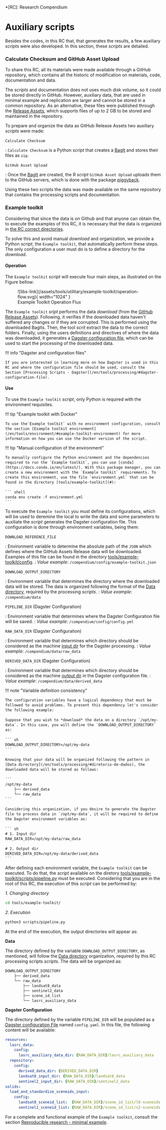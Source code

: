 *[RC]: Research Compendium

<!-- ToDo: Modificar esse trecho para colocar o repositório oficial e os diretórios onde cada ferramenta mencionada está disponível -->

# Auxiliary scripts

Besides the codes, in this RC that, that generates the results, a few auxiliary *scripts* were also developed. In this section, these *scripts* are detailed.

### Calculate Checksum and GitHub Asset Upload

To share this RC, all its materials were made available through a GitHub repository, which contains all the historic of modification on materials, code, documentation and data.

The *scripts* and documentation does not uses much disk volume, so it could be stored directly in GitHub. However, auxiliary data, that are used in minimal example and replication are larger and cannot be stored in a common repository. As an alternative, these files were published through the [Release Assets](https://docs.github.com/en/repositories/working-with-files/managing-large-files/about-large-files-on-github), which supports files of up to 2 GB to be stored and maintained in the repository.

To prepare and organize the data as GitHub Release Assets two auxiliary *scripts* were made:

`Calculate Checksum`

:   `Calculate Checksum` is a Python *script* that creates a [BagIt](https://datatracker.ietf.org/doc/html/rfc8493) and stores their files as `zip`.

`GitHub Asset Upload`

:   Once the [BagIt](https://datatracker.ietf.org/doc/html/rfc8493) are created, the R *script* `GitHub Asset Upload` uploads them to the GitHub servers, which is done with the package [piggyback](https://github.com/ropensci/piggyback).

Using these two scripts the data was made available on the same repository that contains the processing scripts and documentation.

### Example toolkit

Considering that since the data is on Github and that anyone can obtain the, to execute the examples of this RC, it is necessary that the data is organized in [the RC correct directories](/en/#research-compendium-organization).

To solve this and avoid manual *download* and organization, we provide a Python *script*, the `Example toolkit`, that automatically perform these steps. The only configuration a user must do is to define a directory for the *download*.

#### Operation

The `Example toolkit` *script* will execute four main steps, as illustrated on the Figure bellow:

<figure markdown>
  ![libs-link](/assets/tools/utilitary/example-toolkit/operation-flow.svg){ width="1024" }
  <figcaption>Example Toolkit Operation Flux</figcaption>
</figure>

The `Example toolkit` *sript* performs the data *download* (from the [GitHub Release Assets](https://docs.github.com/en/repositories/working-with-files/managing-large-files/about-large-files-on-github)). Following, it verifies if the downloaded data haven't suffered any changes or if they are corrupted. This is performed using the downloaded BagIts. Then, the tool *scrit* extract the data to the correct folders. Finally, using the users definitions and directives of where the data was downloaded, it generates a [Dagster configuration file](/en/tools/processing/#arquivo-de-configuracao-dagster), which can be used to start the processing of the downloaded data.


!!! info "Dagster and configuration files"

    If you are interested in learning more on how Dagster is used in this RC and where the configuration file should be used, consult the Section [Processing Scripts - Dagster](/en/tools/processing/#dagster-configuration-file).


#### Use

<!-- ToDo: Atualizar o link do diretório toolkit no github -->

To use the `Example toolkit` *script*, only Python is required with the environment requisites.

!!! tip "Example toolkit with Docker"

    To use the`Example toolkit` with no environment configuration, consult the section [Example toolkit environment](/en/tools/environment/#example-toolkit-environment) for more information on how you can use the Docker version of the script.

!!! tip "Manual configuration of the environment"

    To manually configure the Python environment and the dependencies required to run the `Example toolkit`, you can use [conda](https://docs.conda.io/en/latest/). With this package manager, you can create a new environment with the `Example toolkit` requirements. To create this environment, use the file `environment.yml` that can be found in the directory [tools/example-toolkit](#):

    ``` shell
    conda env create -f environment.yml
    ```

To execute the `Example toolkit` you must define its configurations, which will be used to deremine the local to write the data and some parameters to auxiliate the *script* generates the Dagster configuration file. This configuration is done through environment variables, being them:

<!-- ToDo: Atualizar o link do Exemplo mínimo e replicação para o github -->

`DOWNLOAD_REFERENCE_FILE`

:   Environment variable to determine the absolute path of the `JSON` which defines where the GitHub Assets Release data will be downloaded. Examples of this file can be found in the directory [tools/example-toolkit/config](#).
:   *Value example*: `/compendium/config/example-toolkit.json`

`DOWNLOAD_OUTPUT_DIRECTORY`

:   Environment variable that determines the directory where the downloaded data will be stored. The data is organized following the format of the [Data directory](/en/tools/processing/#diretorio-de-dados), required by the processing *scripts*.
:   *Value example*: `/compendium/data`

`PIPELINE_DIR` (Dagster Configuration)

:   Environment variable that determines where the Dagster Configuration file will be saved.
:   *Value example*: `/compendium/config/config.yml`

`RAW_DATA_DIR` (Dagster Configuration)

:   Environment variable that determines which directory should be considered as the machine [input dir](#) for the Dagster processing.
:   *Value example*: `/compendium/data/raw_data`

`DERIVED_DATA_DIR` (Dagster Configuration)

:   Environment variable that determines which directory should be considered as the machine [output dir](#) in the Dagster configuration file.
:   *Value example*: `/compendium/data/derived_data`

!!! note "Variable definition consistency"

    The configuration variables have a logical dependency that must be followed to avoid problems. To present this dependency let's consider the following example:

    Suppose that you wish to *download* the data on a directory `/opt/my-data`. In this case, you will define the `DOWNLOAD_OUTPUT_DIRECTORY` as:

    ``` sh
    DOWNLOAD_OUTPUT_DIRECTORY=/opt/my-data
    ```

    Knowing that your data will be organized following the pattern in [Data directory](/en/tools/processing/#diretorio-de-dados), the downloaded data will be stored as follows:

    ```
    /opt/my-data
        ├── derived_data
        └── raw_data
    ```

    Considering this organization, if you desire to generate the Dagster file to process data in `/opt/my-data`, it will be required to define the Dagster environment variables as:

    ``` sh
    # 1. Input dir
    RAW_DATA_DIR=/opt/my-data/raw_data

    # 2. Output dir
    DERIVED_DATA_DIR=/opt/my-data/derived_data
    ```

After defining each environment variable, the `Example toolkit` can be executed. To do that, the *script* available on the diretory [tools/example-toolkit/scripts/pipeline.py](#) must be executed. Considering that you are in the root of this RC, the execution of this *script* can be performed by:

*1. Changing directory*

``` sh
cd tools/example-toolkit/
```

*2. Execution*

``` sh
python3 scripts/pipeline.py
```

At the end of the execution, the output directories will appear as:

**Data**

The directory defined by the variable `DOWNLOAD_OUTPUT_DIRECTORY`, as mentioned, will follow the [Data directory](/pt/tools/processing/#diretorio-de-dados) organization, required by this RC processing scripts *scripts*. The data will be organized as:

```
DOWNLOAD_OUTPUT_DIRECTORY
    ├── derived_data
    └── raw_data
        ├── landsat8_data
        ├── sentinel2_data
        ├── scene_id_list
        └── lasrc_auxiliary_data
```

**Dagster Configuration**

The directory defined by the variable `PIPELINE_DIR` will be populated as a [Dagster configuration File](/en/tools/processing/#arquivo-de-configuracao-dagster) named `config.yaml`. In this file, the following content will be available:

``` yaml title="config.yaml: Arquivo de configuração Dagster"
resources:
  lasrc_data:
    config:
      lasrc_auxiliary_data_dir: {RAW_DATA_DIR}/lasrc_auxiliary_data
  repository:
    config:
      derived_data_dir: {DERIVED_DATA_DIR}
      landsat8_input_dir: {RAW_DATA_DIR}/landsat8_data
      sentinel2_input_dir: {RAW_DATA_DIR}/sentinel2_data
solids:
  load_and_standardize_sceneids_input:
    config:
      landsat8_sceneid_list:  {RAW_DATA_DIR}/scene_id_list/l8-sceneids.txt
      sentinel2_sceneid_list: {RAW_DATA_DIR}/scene_id_list/s2-sceneids.txt
```

For a complete and functional example of the `Example toolkit`, consult the section [Reproducible research - minimal example](/en/reproducible-research/minimal-example/).
